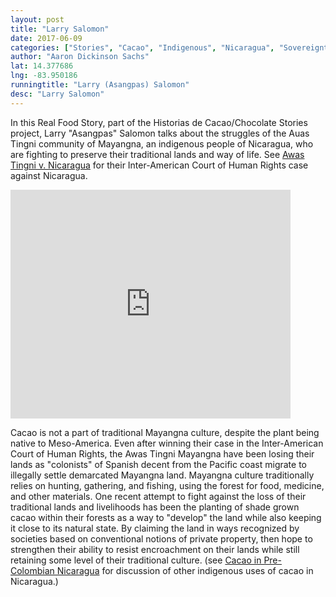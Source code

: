 ```yaml
---
layout: post
title: "Larry Salomon"
date: 2017-06-09
categories: ["Stories", "Cacao", "Indigenous", "Nicaragua", "Sovereignty", "Conflict"]
author: "Aaron Dickinson Sachs"
lat: 14.377686
lng: -83.950186
runningtitle: "Larry (Asangpas) Salomon"
desc: "Larry Salomon"
---
```

In this Real Food Story, part of the Historias de Cacao/Chocolate Stories project, Larry "Asangpas" Salomon talks about the struggles of the Auas Tingni community of Mayangna, an indigenous people of Nicaragua, who are fighting to preserve their traditional lands and way of life. See [Awas Tingni v. Nicaragua](https://www.escr-net.org/caselaw/2006/case-mayagna-sumo-awas-tingni-community-v-nicaragua-eng) for their Inter-American Court of Human Rights case against Nicaragua.

<iframe src="https://archive.org/embed/Larry_HCCS" width="448" height="366" frameborder="0" webkitallowfullscreen="true" mozallowfullscreen="true" allowfullscreen></iframe>

Cacao is not a part of traditional Mayangna culture, despite the plant being native to Meso-America. Even after winning their case in the Inter-American Court of Human Rights, the Awas Tingni Mayangna have been losing their lands as "colonists" of Spanish decent from the Pacific coast migrate to illegally settle demarcated Mayangna land. Mayangna culture traditionally relies on hunting, gathering, and fishing, using the forest for food, medicine, and other materials. One recent attempt to fight against the loss of their traditional lands and livelihoods has been the planting of shade grown cacao within their forests as a way to "develop" the land while also keeping it close to its natural state. By claiming the land in ways recognized by societies based on conventional notions of private property, then hope to strengthen their ability to resist encroachment on their lands while still retaining some level of their traditional culture. (see [Cacao in Pre-Colombian Nicaragua](https://realfoodstories.org/#/article/1017-06-09-nicacacao1) for discussion of other indigenous uses of cacao in Nicaragua.)
